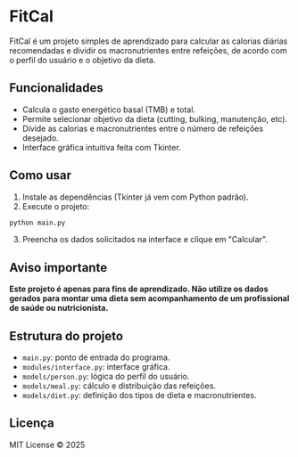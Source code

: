 # FitCal

FitCal é um projeto simples de aprendizado para calcular as calorias diárias recomendadas e dividir os macronutrientes entre refeições, de acordo com o perfil do usuário e o objetivo da dieta.

## Funcionalidades

- Calcula o gasto energético basal (TMB) e total.
- Permite selecionar objetivo da dieta (cutting, bulking, manutenção, etc).
- Divide as calorias e macronutrientes entre o número de refeições desejado.
- Interface gráfica intuitiva feita com Tkinter.

## Como usar

1. Instale as dependências (Tkinter já vem com Python padrão).
2. Execute o projeto:

```bash
python main.py
```

3. Preencha os dados solicitados na interface e clique em "Calcular".

## Aviso importante

**Este projeto é apenas para fins de aprendizado. Não utilize os dados gerados para montar uma dieta sem acompanhamento de um profissional de saúde ou nutricionista.**

## Estrutura do projeto

- `main.py`: ponto de entrada do programa.
- `modules/interface.py`: interface gráfica.
- `models/person.py`: lógica do perfil do usuário.
- `models/meal.py`: cálculo e distribuição das refeições.
- `models/diet.py`: definição dos tipos de dieta e macronutrientes.

## Licença

MIT License © 2025